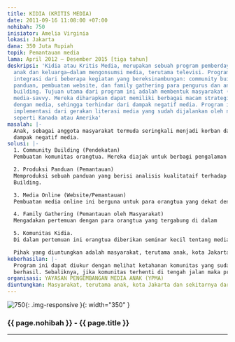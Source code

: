 ```yaml
---
title: KIDIA (KRITIS MEDIA)
date: 2011-09-16 11:08:00 +07:00
nohibah: 750
inisiator: Amelia Virginia
lokasi: Jakarta
dana: 350 Juta Rupiah
topik: Pemantauan media
lama: April 2012 – Desember 2015 [tiga tahun]
deskripsi: 'Kidia atau Kritis Media, merupakan sebuah program pemberdayaan masyarakat—terutama
  anak dan keluarga—dalam mengonsumsi media, terutama televisi. Program ini merupakan
  integrasi dari beberapa kegiatan yang bereksinambungan: community building, produksi
  panduan, pembuatan website, dan family gathering para pengurus dan anggota community
  building. Tujuan utama dari program ini adalah membentuk masyarakat (keluarga) yang
  media-savvy. Mereka diharapkan dapat memiliki berbagai macam strategi untuk berhadapan
  dengan media, sehingga terhindar dari dampak negatif media. Program ini juga merupakan
  implementasi dari gerakan literasi media yang sudah dijalankan oleh negara-negara
  seperti Kanada atau Amerika'
masalah: |-
  Anak, sebagai anggota masyarakat termuda seringkali menjadi korban dari dampak negatif televisi. Imajinasi mereka yang aktif membuat dirinya ingin menirukan aksi-aksi yang ditontonnya melalui televisi. Sayang, daya berpikirnya belum mampu untuk menganalisis dampak dari aksi yang dilakukan. Akibatnya, dalam beberapa kasus, aksi tersebut berujung pada maut. Hal di atas menggambarkan betapa tidak pekanya industri media terhadap kepentingan anak. Mereka telah memberikan tayangan – seperti kartun yang begitu banyak. Tetapi mereka lupa bahwa tidak semua kartun cocok untuk ditonton anak—contoh Naruto. Bahkan, penempatan program dengan kategori non anak di jam-jam tayang anak, membuat program tersebut dapat dengan mudah ditonton oleh anak. Masyarakat belum memiliki pengetahuan yang baik mengenai dampak media. Oleh karena itu, yang terjadi adalah pembiaran terhadap pola konsumsi media. Hal ini harus diubah sehingga masyarakat memiliki ketahanan yang baik terhadap
  dampak negatif media.
solusi: |-
  1. Community Building (Pendekatan)
  Pembuatan komunitas orangtua. Mereka diajak untuk berbagi pengalaman bermedia di keluarga masing-masing. Selain itu, kegiatan ini ditujukan juga untuk anak-anak (mewarnai, menggambar, senam, mendongeng, dll) di tempat umum, seperti Monas.

  2. Produksi Panduan (Pemantauan)
  Memproduksi sebuah panduan yang berisi analisis kualitataif terhadap program televisi dengan rating Anak dan Remaja, games, dan jenis media lain yang digunakan anak. Panduan ini akan dibagikan pada kegiatan Community
  Building.

  3. Media Online (Website/Pemantauan)
  Pembuatan media online ini berguna untuk para orangtua yang dekat dengan fasilitas Internet dan lebih banyak menghabiskan waktu di Internet. Di dalam website ini juga akan menyediakan kolom khusus anak dan remaja.

  4. Family Gathering (Pemantauan oleh Masyarakat)
  Mengadakan pertemuan dengan para orangtua yang tergabung di dalam

  5. Komunitas Kidia.
  Di dalam pertemuan ini orangtua diberikan seminar kecil tentang media dan dampaknya. Orangtua diajakan untuk memantau konten media dan menjadi monitoring serta evaluasi keberhasilan pembentukan komunitas.

  Pihak yang diuntungkan adalah masyarakat, terutama anak, kota Jakarta dan sekitarnya dari level menengah.
keberhasilan: |-
  Program ini dapat diukur dengan melihat ketahanan komunitas yang sudah terbentuk. Jika komunitas ini dapat terus melaju dengan anggota semakin banyak dan kegiatan positif yang semakin banyak, maka program ini dapat dikatakan
  berhasil. Sebaliknya, jika komunitas terhenti di tengah jalan maka program ini tidak berjalan dengan baik.
organisasi: YAYASAN PENGEMBANGAN MEDIA ANAK (YPMA)
diuntungkan: Masyarakat, terutama anak, kota Jakarta dan sekitarnya dari level menengah.
---
```


![750](/static/img/hibahcmb/750.png){: .img-responsive }{: width="350" }

### {{ page.nohibah }} - {{ page.title }}

---
